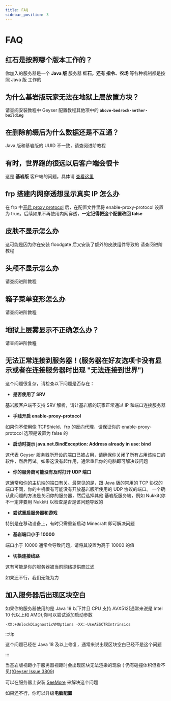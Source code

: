 ```yaml
---
title: FAQ
sidebar_position: 3
---
```


# FAQ

## 红石是按照哪个版本工作的？

你加入的服务器是一个 **Java 版** 服务器
**红石，还有 指令、农场** 等各种机制都是按照 Java 版 工作的

## 为什么基岩版玩家无法在地狱上层放置方块？

请查阅安装教程中 Geyser 配置教程其他项中的 **`above-bedrock-nether-building`**

## 在删除前缀后为什么数据还是不互通？

Java 版和基岩版的 UUID 不一致，请查阅进阶教程

## 有时，世界跑的很远以后客户端会很卡

这是 **基岩版**
客户端的问题。具体请 [查看这里](https://minecraft.fandom.com/zh/wiki/%E5%9F%BA%E5%B2%A9%E7%89%88%E8%B7%9D%E7%A6%BB%E7%8E%B0%E8%B1%A1)

## frp 搭建内网穿透想显示真实 IP 怎么办

在 frp 中[开启 proxy protocol](/advance/frp#配置-proxy-protocol)
后，在配置文件里将 enable-proxy-protocol 设置为 true。后续如果不再使用内网穿透，**一定记得把这个配置改回 false**

## 皮肤不显示怎么办

这可能是因为你在安装 floodgate 后又安装了额外的皮肤组件导致的
请查阅进阶教程

## 头颅不显示怎么办

请查阅进阶教程

## 箱子菜单变形怎么办

请查阅进阶教程

## 地狱上层雾显示不正确怎么办？

请查阅进阶教程

## 无法正常连接到服务器！(服务器在好友选项卡没有显示或者在连接服务器时出现 "无法连接到世界")

这个问题很复杂，请检查以下问题是否存在：

- **是否使用了 SRV**

基岩版客户端不支持 SRV 解析，请让基岩版的玩家正常通过 IP 和端口连接服务器

- **手贱开启 enable-proxy-protocol**

如果你不使用像 TCPShield、frp 的反向代理，请保证你的 enable-proxy-protocol 选项是设置为 false 的

- **启动时提示 java.net.BindException: Address already in use: bind**

这代表 Geyser 服务器所开设的端口已被占用，请确保你关闭了所有占用该端口的软件，然后再试。如果这没有起作用，通常重启你的电脑即可解决该问题

- **你的服务商可能没有及时打开 UDP 端口**

这通常和你的主机端的端口有关。最常见的是，跟 Java 版的常用的 TCP 协议的端口不同，你的主机很有可能没有开放基岩版所使用的 UDP
协议的端口。
一个确认此问题的方法是关闭你的服务器，然后选择其他 基岩版服务端，例如 Nukkit(你不一定非要用 Nukkit) 以检查是否是该问题导致的

- **尝试重启服务器和游戏**

特别是在移动设备上，有时只需重新启动 Minecraft 即可解决问题

- **基岩端口小于 10000**

端口小于 10000 通常会导致问题，请将其设置为高于 10000 的值

- **切换连接线路**

这有可能是你的服务器被当前网络提供商过滤

如果还不行，我们无能为力

## 加入服务器后出现区块空白

如果你的服务器使用的是 Java 18 以下并且 CPU 支持 AVX512(通常来说是 Intel 10 代以上和 AMD),你可以尝试添加启动参数

```text
-XX:+UnlockDiagnosticVMOptions -XX:-UseAESCTRIntrinsics
```

:::tip

这个问题已经在 Java 18 及以上修复，通常来说出现区块空白已经不是这个问题

:::

当基岩版视距小于服务器视距时会出现区块无法渲染的现象 (
仍有碰撞体积但看不见)([Geyser Issue 3809](https://github.com/GeyserMC/Geyser/issues/3809))

可以在服务器上安装 [SeeMore](https://modrinth.com/plugin/seemore) 来解决这个问题

如果还不行，你可以升级**电脑配置**

